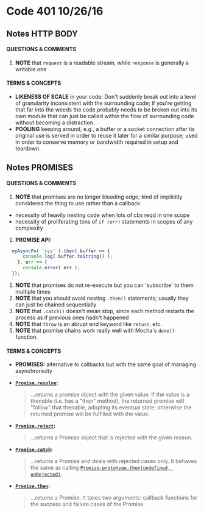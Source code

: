 # Code 401 10/26/16
## Notes HTTP BODY

#### QUESTIONS & COMMENTS
1. **NOTE** that `request` is a readable stream, while `response` is generally a writable one

#### TERMS & CONCEPTS
  * **LIKENESS OF SCALE** in your code:  Don't suddenly break out into a level of granularity inconsistent with the surrounding code; if you're getting that far into the weeds the code probably needs to be broken out into its own module that can just be called within the flow of surrounding code without becoming a distraction.
  * **POOLING** keeping around, e.g., a buffer or a socket connection after its original use is served in order to reuse it later for a similar purpose; used in order to conserve memory or bandwidth required in setup and teardown.
  
## Notes PROMISES

#### QUESTIONS & COMMENTS
1. **NOTE** that promises are no longer bleeding edge; kind of implicitly considered the thing to use rather than a callback
  * necessity of heavily nesting code when lots of cbs reqd in one scope
  * necessity of proliferating tons of `if (err)` statements in scopes of any complexity
1. **PROMISE API:** 
  ```javascript
    myAsyncFn( 'xyz' ).then( buffer => {
        console.log( buffer.toString() );
      }, err => {
        console.error( err );
    });
  ```
1. **NOTE** that promises do not re-execute but you can 'subscribe' to them multiple times
1. **NOTE** that you should avoid nesting `.then()` statements; usually they can just be chained sequentially
1. **NOTE** that `.catch()` doesn't mean stop, since each method restarts the process as if previous ones hadn't happened
1. **NOTE** that `throw` is an abrupt end keyword like `return`, etc.
1. **NOTE** that promise chains work really well with Mocha's `done()` function.

#### TERMS & CONCEPTS
  * **PROMISES:** alternative to callbacks but with the same goal of managing asynchronicity
  * **[`Promise.resolve`](https://developer.mozilla.org/en-US/docs/Web/JavaScript/Reference/Global_Objects/Promise/resolve):**   
    > ...returns a promise object with the given value.  If the value is a thenable (i.e. has a "then" method), the returned promise will "follow" that thenable, adopting its eventual state; otherwise the returned promise will be fulfilled with the value.

  * **[`Promise.reject`](https://developer.mozilla.org/en-US/docs/Web/JavaScript/Reference/Global_Objects/Promise/reject):**   
    > ...returns a Promise object that is rejected with the given reason.

  * **[`Promise.catch`](https://developer.mozilla.org/en-US/docs/Web/JavaScript/Reference/Global_Objects/Promise/catch):**     
    > ...returns a Promise and deals with rejected cases only. It behaves the same as calling [`Promise.prototype.then(undefined, onRejected)`](https://developer.mozilla.org/en-US/docs/Web/JavaScript/Reference/Global_Objects/Promise/then).

  * **[`Promise.then`](https://developer.mozilla.org/en-US/docs/Web/JavaScript/Reference/Global_Objects/Promise/then):**   
    > ...returns a Promise. It takes two arguments: callback functions for the success and failure cases of the Promise.
     